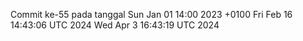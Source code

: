 Commit ke-55 pada tanggal Sun Jan 01 14:00 2023 +0100
Fri Feb 16 14:43:06 UTC 2024
Wed Apr  3 16:43:19 UTC 2024
